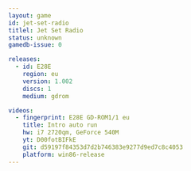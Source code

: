 ```yaml
---
layout: game
id: jet-set-radio
titlel: Jet Set Radio
status: unknown
gamedb-issue: 0

releases:
  - id: E28E
    region: eu
    version: 1.002
    discs: 1
    medium: gdrom

videos:
  - fingerprint: E28E GD-ROM1/1 eu
    title: Intro auto run
    hw: i7 2720qm, GeForce 540M
    yt: D00fotBIFkE
    git: d59197f84353d7d2b746383e9277d9ed7c8c4053
    platform: win86-release
---
```

